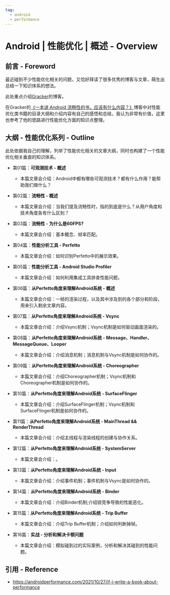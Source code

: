 ```yaml
---
tag:
  - android
  - performance
---
```


# Android | 性能优化 | 概述 - Overview

## 前言 - Foreword

最近碰到不少性能优化相关的问题，又恰好拜读了很多优秀的博客与文章，萌生出总结一下知识体系的想法。

此处重点介绍[Gracker](https://androidperformance.com/)的博客。

在Gracker的[《一本讲 Android 流畅性的书，应该有什么内容？》](https://androidperformance.com/2021/10/27/if-i-write-a-book-about-performance)博客中对性能优化类书籍的目录大纲和介绍内容有自己的感悟和总结，我认为非常有价值，这里也参考了他的思路进行性能优化方面的知识点整理。

## 大纲 - 性能优化系列 - Outline

此处依据我自己的理解，列举了性能优化相关的文章大纲，同时也构建了一个性能优化相关垂直的知识体系。

- 第01篇：**可观测技术 - 概述**
    - 本篇文章会介绍：Android中都有哪些可观测技术？都有什么作用？能帮助我们做什么？

- 第02篇：**流畅性 - 概述**
    - 本篇文章会介绍：当我们提及流畅性时，指的到底是什么？从用户角度和技术角度各有什么区别？

- 第03篇：**流畅性 - 为什么是60FPS?**
    - 本篇文章会介绍：基本概念、帧率匹配。

- 第04篇：**性能分析工具 - Perfetto**
    - 本篇文章会介绍：如何识别Perfetto中的展示效果。

- 第05篇：**性能分析工具 - Android Studio Profiler**
    - 本篇文章会介绍：如何利用集成工具排查性能问题。

- 第06篇：**从Perfetto角度来理解Android系统 - 概述**
    - 本篇文章会介绍：一帧的渲染过程，以及其中涉及到的各个部分和阶段，用来引入剩余文章内容。

- 第07篇：**从Perfetto角度来理解Android系统 - Vsync**
    - 本篇文章会介绍：介绍Vsync机制；Vsync机制是如何驱动画面渲染的。

- 第08篇：**从Perfetto角度来理解Android系统 - Message、Handler、MessageQueue、Looper**
    - 本篇文章会介绍：介绍消息机制；消息机制与Vsync机制是如何协作的。

- 第09篇：**从Perfetto角度来理解Android系统 - Choreographer**
    - 本篇文章会介绍：介绍Choreographer机制；Vsync机制和Choreographer机制是如何协作的。

- 第10篇：**从Perfetto角度来理解Android系统 - SurfaceFlinger**
    - 本篇文章会介绍：介绍SurfaceFlinger机制；Vsync机制和SurfaceFlinger机制是如何协作的。

- 第11篇：**从Perfetto角度来理解Android系统 - MainThread && RenderThread**
    - 本篇文章会介绍：介绍主线程与渲染线程的创建与协作关系。

- 第12篇：**从Perfetto角度来理解Android系统 - SystemServer**
    - 本篇文章会介绍：。

- 第13篇：**从Perfetto角度来理解Android系统 - Input**
    - 本篇文章会介绍：介绍事件机制；事件机制与Vsync是如何协作的。

- 第14篇：**从Perfetto角度来理解Android系统 - Binder**
    - 本篇文章会介绍：介绍Binder机制;介绍锁竞争导致的性能恶化。

- 第15篇：**从Perfetto角度来理解Android系统 - Trip Buffer**
    - 本篇文章会介绍：介绍Trip Buffer机制；介绍如何判断掉帧。

- 第16篇：**实战 - 分析和解决卡顿问题**
    - 本篇文章会介绍：模拟碰到过的实际案例，分析和解决其碰到的性能问题。

## 引用 - Reference

- https://androidperformance.com/2021/10/27/if-i-write-a-book-about-performance
